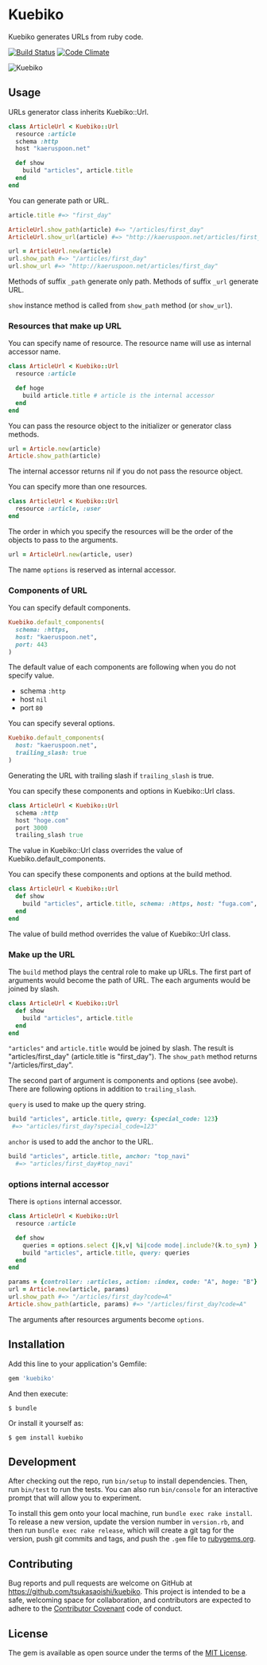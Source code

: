 # Kuebiko
Kuebiko generates URLs from ruby code.

[![Build Status](https://travis-ci.org/tsukasaoishi/kuebiko.svg?branch=master)](https://travis-ci.org/tsukasaoishi/kuebiko)
[![Code Climate](https://codeclimate.com/github/tsukasaoishi/kuebiko/badges/gpa.svg)](https://codeclimate.com/github/tsukasaoishi/kuebiko)

![Kuebiko](https://github.com/tsukasaoishi/kuebiko/wiki/images/kuebiko.jpg)

## Usage
URLs generator class inherits Kuebiko::Url.
```ruby
class ArticleUrl < Kuebiko::Url
  resource :article
  schema :http
  host "kaeruspoon.net"

  def show
    build "articles", article.title
  end
end
```

You can generate path or URL.
```ruby
article.title #=> "first_day"

ArticleUrl.show_path(article) #=> "/articles/first_day"
ArticleUrl.show_url(article) #=> "http://kaeruspoon.net/articles/first_day"

url = ArticleUrl.new(article)
url.show_path #=> "/articles/first_day"
url.show_url #=> "http://kaeruspoon.net/articles/first_day"
```
Methods of suffix ```_path``` generate only path. 
Methods of suffix ```_url``` generate URL.

```show``` instance method is called from ```show_path``` method (or ```show_url```).

### Resources that make up URL
You can specify name of resource. The resource name will use as internal accessor name.
```ruby
class ArticleUrl < Kuebiko::Url
  resource :article

  def hoge
    build article.title # article is the internal accessor
  end
end
```

You can pass the resource object to the initializer or generator class methods.
```ruby
url = Article.new(article)
Article.show_path(article)
```
The internal accessor returns nil if you do not pass the resource object.

You can specify more than one resources.
```ruby
class ArticleUrl < Kuebiko::Url
  resource :article, :user
end
```
The order in which you specify the resources will be the order of the objects to pass to the arguments.
```ruby
url = ArticleUrl.new(article, user)
```

The name ```options``` is reserved as internal accessor.

### Components of URL
You can specify default components.
```ruby
Kuebiko.default_components(
  schema: :https,
  host: "kaeruspoon.net", 
  port: 443
)
```
The default value of each components are following when you do not specify value.
* schema ```:http```
* host ```nil```
* port ```80```

You can specify several options.
```ruby
Kuebiko.default_components(
  host: "kaeruspoon.net",
  trailing_slash: true
)
```
Generating the URL with trailing slash if ```trailing_slash``` is true.

You can specify these components and options in Kuebiko::Url class.
```ruby
class ArticleUrl < Kuebiko::Url
  schema :http
  host "hoge.com"
  port 3000
  trailing_slash true
```
The value in Kuebiko::Url class overrides the value of Kuebiko.default_components.

You can specify these components and options at the build method.
```ruby
class ArticleUrl < Kuebiko::Url
  def show
    build "articles", article.title, schema: :https, host: "fuga.com", port: 1234, trailing_slash: true
  end
end
```
The value of build method overrides the value of Kuebiko::Url class.

### Make up the URL
The ```build``` method plays the central role to make up URLs.
The first part of arguments would become the path of URL. The each arguments would be joined by slash.
```ruby
class ArticleUrl < Kuebiko::Url
  def show
    build "articles", article.title
  end
end
```
```"articles"``` and ```article.title``` would be joined by slash. The result is "articles/first_day" (article.title is "first_day").
The ```show_path``` method returns "/articles/first_day".

The second part of argument is components and options (see avobe).
There are following options in addition to ```trailing_slash```.

```query``` is used to make up the query string.
```ruby
build "articles", article.title, query: {special_code: 123}
 #=> "articles/first_day?special_code=123"
```

```anchor``` is used to add the anchor to the URL.
```ruby
build "articles", article.title, anchor: "top_navi"
  #=> "articles/first_day#top_navi"
```

### options internal accessor
There is ```options``` internal accessor.
```ruby
class ArticleUrl < Kuebiko::Url
  resource :article

  def show
    queries = options.select {|k,v| %i|code mode|.include?(k.to_sym) }
    build "articles", article.title, query: queries
  end
end

params = {controller: :articles, action: :index, code: "A", hoge: "B"}
url = Article.new(article, params)
url.show_path #=> "/articles/first_day?code=A"
Article.show_path(article, params) #=> "/articles/first_day?code=A"
```
The arguments after resources arguments become ```options```.

## Installation

Add this line to your application's Gemfile:

```ruby
gem 'kuebiko'
```

And then execute:
```
$ bundle
```

Or install it yourself as:
```
$ gem install kuebiko
```

## Development

After checking out the repo, run `bin/setup` to install dependencies. Then, run `bin/test` to run the tests. You can also run `bin/console` for an interactive prompt that will allow you to experiment.

To install this gem onto your local machine, run `bundle exec rake install`. To release a new version, update the version number in `version.rb`, and then run `bundle exec rake release`, which will create a git tag for the version, push git commits and tags, and push the `.gem` file to [rubygems.org](https://rubygems.org).

## Contributing

Bug reports and pull requests are welcome on GitHub at https://github.com/tsukasaoishi/kuebiko. This project is intended to be a safe, welcoming space for collaboration, and contributors are expected to adhere to the [Contributor Covenant](contributor-covenant.org) code of conduct.


## License

The gem is available as open source under the terms of the [MIT License](http://opensource.org/licenses/MIT).

